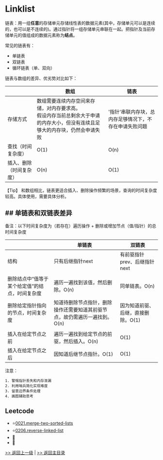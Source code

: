 # Linklist

链表：用一组**任意**的存储单元存储线性表的数据元素(其中，存储单元可以是连续的，也可以是不连续的)。通过指针将一组存储单元串联在一起。把指针及当前存储单元的值组成的数据元素称为**结点**。

常见的链表有：
* 单链表
* 双链表
* 循环链表（单、双向）

链表与数组的差异、优劣势对比如下：

|  | 数组 | 链表 |
| -------- | -------- | -------- |
| 存储方式  | 数组需要连续内存空间来存储，对内存要求高。<br>假设内存当前总剩余大于申请的内存大小，但没有连续且足够大的内存块，仍然会申请失败 | '指针'串联内存块，总内存足够情况下，不存在申请失败问题 |
| 查找（时间复杂度） | O(1) |O(n)|
| 插入、删除（时间复杂度） | O(n) |O(1)|

【Tip】 和数组相比，链表更适合插入、删除操作频繁的场景，查询的时间复杂度较高。具体使用，需要具体分析。

## ## 单链表和双链表差异

备注：以下时间复杂度为（若存在）遍历操作 + 删除或增加节点（值/指针）的总时间复杂度

|                                                | 单链表                                                       | 双链表                             |
| ---------------------------------------------- | ------------------------------------------------------------ | ---------------------------------- |
| 结构                                           | 只有后继指针next                                             | 有前驱指针prev、后继指针next       |
|                                                |                                                              |                                    |
| 删除结点中“值等于某个给定值”的结点，时间复杂度 | 遍历一遍找到该值，然后删除。O(n)                             | 同单链表。O(n)                     |
| 删除给定指针指向的节点，时间复杂度             | 知道待删除节点指针，删除操作还需要知道其前驱节点，故仍需遍历一遍找到。O(n) | 因为知道前驱、后继，直接删除。O(1) |
|                                                |                                                              |                                    |
| 插入在给定节点之前                             | 遍历一遍找到给定节点的前驱，然后插入。O(n)                   | O(1)                               |
| 插入在给定节点之后                             | 因知道后继节点指针。O(1)                                     | O(1)                               |

注意：

```text
1. 警惕指针丢失和内存泄漏
2. 利用哨兵简化实现难度
3. 留意边界条件处理
4. 画图辅助思考
```

## Leetcode

- :star:[0021.merge-two-sorted-lists](https://github.com/zlinna/leetcode-go/tree/master/0021.merge-two-sorted-lists)
- :star:[0206.reverse-linked-list](https://github.com/zlinna/leetcode-go/tree/master/0206.reverse-linked-list)
- :anger:
- :shit:

[>> 返回上一级](../) | [>> 返回主目录](../../)